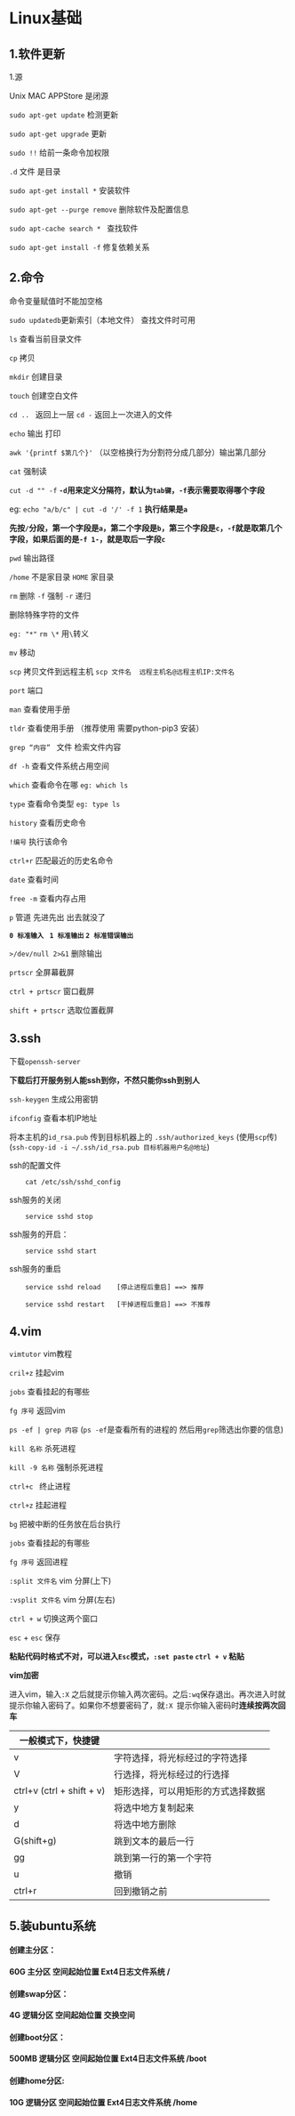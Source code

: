 # Linux基础

## 1.软件更新

1.源

Unix MAC APPStore 是闭源

`sudo apt-get update` 检测更新

`sudo apt-get upgrade` 更新

`sudo !!` 给前一条命令加权限

`.d` 文件 是目录

`sudo apt-get install *`  安装软件

`sudo apt-get --purge remove` 删除软件及配置信息

`sudo apt-cache search * `  查找软件

`sudo apt-get install -f`  修复依赖关系

## 2.命令

命令变量赋值时不能加空格

`sudo updatedb`更新索引（本地文件） 查找文件时可用

`ls`  查看当前目录文件

`cp` 拷贝

`mkdir` 创建目录

`touch` 创建空白文件

`cd .. ` 返回上一层  `cd -` 返回上一次进入的文件



`echo` 输出 打印

`awk '{printf $第几个}'`  （以空格换行为分割符分成几部分）输出第几部分 

`cat` 强制读

`cut -d "" -f`     **`-d`用来定义分隔符，默认为`tab键`，`-f`表示需要取得哪个字段** 

eg: `echo "a/b/c" | cut -d '/' -f 1`   **执行结果是`a`** 

**先按`/`分段，第一个字段是`a`，第二个字段是`b`，第三个字段是`c`，`-f`就是取第几个字段，如果后面的是`-f 1-`，就是取后一字段`c`**



`pwd` 输出路径

`/home` 不是家目录  `HOME` 家目录



`rm` 删除  `-f` 强制  `-r` 递归

删除特殊字符的文件

`eg: "*"`   `rm \*` 用`\`转义



`mv` 移动



`scp`  拷贝文件到远程主机 `scp 文件名  远程主机名@远程主机IP:文件名`



`port` 端口

`man`  查看使用手册

`tldr`  查看使用手册 （推荐使用  需要python-pip3 安装）

`grep “内容” ` 文件    检索文件内容

`df -h`  查看文件系统占用空间

`which` 查看命令在哪 `eg: which ls`

`type` 查看命令类型 `eg: type ls`

`history` 查看历史命令

`!编号`   执行该命令

`ctrl+r` 匹配最近的历史名命令

`date` 查看时间

`free -m`  查看内存占用



`p` 管道  先进先出  出去就没了



**`0 标准输入 ` `1 标准输出` `2 标准错误输出`**

 `>/dev/null 2>&1`   删除输出



`prtscr` 全屏幕截屏

`ctrl + prtscr` 窗口截屏

`shift + prtscr` 选取位置截屏



## 3.ssh

下载`openssh-server` 

**下载后打开服务别人能ssh到你，不然只能你ssh到别人**

`ssh-keygen`  生成公用密钥

`ifconfig` 查看本机IP地址

将本主机的`id_rsa.pub` 传到目标机器上的 `.ssh/authorized_keys` (使用`scp`传) (`ssh-copy-id -i ~/.ssh/id_rsa.pub 目标机器用户名@地址`)



ssh的配置文件

`    cat /etc/ssh/sshd_config`   

ssh服务的关闭

`    service sshd stop`

ssh服务的开启：

`    service sshd start`

ssh服务的重启

`    service sshd reload    [停止进程后重启] ==> 推荐`

`    service sshd restart   [干掉进程后重启] ==> 不推荐`

 

## 4.vim

`vimtutor` vim教程

`cril+z` 挂起vim

`jobs`  查看挂起的有哪些

`fg 序号` 返回vim



`ps -ef | grep 内容`   (`ps -ef`是查看所有的进程的 然后用`grep`筛选出你要的信息)

`kill 名称`  杀死进程

`kill -9 名称`  强制杀死进程

`ctrl+c `  终止进程

`ctrl+z`  挂起进程

`bg`  把被中断的任务放在后台执行

`jobs`  查看挂起的有哪些

`fg 序号` 返回进程



`:split 文件名` vim 分屏(上下)

`:vsplit 文件名` vim 分屏(左右)

`ctrl + w` 切换这两个窗口



`esc` + `esc` 保存

**粘贴代码时格式不对，可以进入`Esc`模式，`:set paste`   `ctrl + v`  粘贴**



**vim加密**

进入vim，输入`:X` 之后就提示你输入两次密码。之后`:wq`保存退出。再次进入时就提示你输入密码了。如果你不想要密码了，就`:X `提示你输入密码时**连续按两次回车**



| 一般模式下，快捷键        |                                    |
| ------------------------- | ---------------------------------- |
| v                         | 字符选择，将光标经过的字符选择     |
| V                         | 行选择，将光标经过的行选择         |
| ctrl+v (ctrl + shift + v) | 矩形选择，可以用矩形的方式选择数据 |
| y                         | 将选中地方复制起来                 |
| d                         | 将选中地方删除                     |
| G(shift+g)                | 跳到文本的最后一行                 |
| gg                        | 跳到第一行的第一个字符             |
| u                         | 撤销                               |
| ctrl+r                    | 回到撤销之前                       |



## 5.装ubuntu系统

#### **创建主分区：**

**60G    主分区    空间起始位置    Ext4日志文件系统    /**

#### **创建swap分区：**

**4G    逻辑分区        空间起始位置    交换空间**

#### **创建boot分区：**

**500MB    逻辑分区   空间起始位置    Ext4日志文件系统   /boot**

#### **创建home分区:**

**10G    逻辑分区   空间起始位置    Ext4日志文件系统   /home**